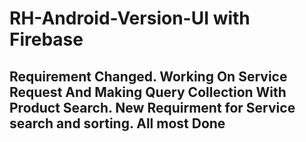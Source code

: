 # RH-Android-Version-UI with Firebase

## Requirement Changed. Working On Service Request And Making Query Collection With Product Search. New Requirment for Service search and sorting. All most Done
